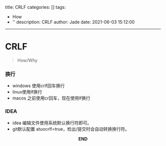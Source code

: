 title: CRLF
categories: []
tags:
  - How
  - ''
description: CRLF
author: Jade
date: 2021-06-03 15:12:00
---
# CRLF
> How/Why

### 换行
- windows 使用crlf回车换行
- linux使用lf换行
- macos 之前使用cr回车，现在使用lf换行

### IDEA
- idea 编辑文件使用系统默认换行符即可。
- git默认配置 atuocrlf=true，检出/提交时会自动转换换行符。


<p style="text-align: center"><strong>END</strong></p>